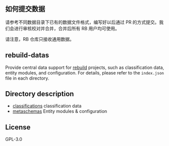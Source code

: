 ## 如何提交数据

请参考不同数据目录下已有的数据文件格式，编写好以后通过 PR 的方式提交。我们会进行审核校对并合并，合并后所有 RB 用户均可使用。

请注意，RB 仓库只接收通用数据。

## rebuild-datas

Provide central data support for [rebuild](https://github.com/getrebuild/rebuild) projects, such as classification data, entity modules, and configuration. For details, please refer to the `index.json` file in each directory.

## Directory description

- [classifications](classifications) classification data
- [metaschemas](metaschemas) Entity modules & configuration

## License

GPL-3.0
